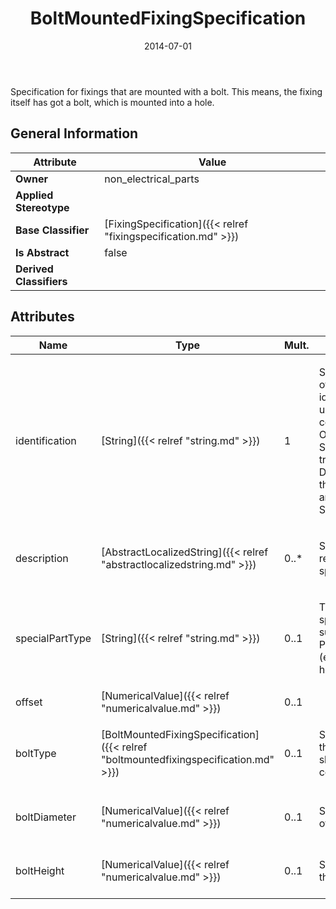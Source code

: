 ﻿---
title: BoltMountedFixingSpecification
toc: false
type: specs
date: "2014-07-01"
draft: false
specification: VEC
version: 1.1.1
documentType: "Recommendation"
elementType: Class
classes:
  - BoltMountedFixingSpecification
menu_name: vec-1.1.1
---
<p> Specification for fixings that are mounted with a bolt. This means, the fixing itself has got a bolt, which is mounted into a hole.      </p>

## General Information

| Attribute               | Value |
|-------------------------|-------|
| **Owner**               | non_electrical_parts |
| **Applied Stereotype**  |   |
| **Base Classifier**     | [FixingSpecification]({{< relref "fixingspecification.md" >}})<br/>  |
| **Is Abstract**         | false |
| **Derived Classifiers** |   |

## Attributes
|  Name  |  Type  |  Mult.  |  Description  |  Owning Classifier  |
|--------|--------|---------|---------------|--------------|
|identification | [String]({{< relref "string.md" >}}) | 1 | <p> Specifies a unique identification of the specification. The identification is guaranteed to be unique within the document containing the specification. Over all VEC-documents a Specification-instance can be trusted to be identical if the DocumentVersion-instance is the same (see DocumentVersion) and the identification of the Specification is the same.      </p> | [Specification]({{< relref "specification.md" >}}) |
|description | [AbstractLocalizedString]({{< relref "abstractlocalizedstring.md" >}}) | 0..* | <p> Specifies additional, human readable information about the specification.      </p> | [Specification]({{< relref "specification.md" >}}) |
|specialPartType | [String]({{< relref "string.md" >}}) | 0..1 | <p>The specialPartType allows the specification of subclassifications for a PartOrUsageRelatedSpecification (e.g. different types of connector housings).  </p> | [PartOrUsageRelatedSpecification]({{< relref "partorusagerelatedspecification.md" >}}) |
|offset | [NumericalValue]({{< relref "numericalvalue.md" >}}) | 0..1 |  | [FixingSpecification]({{< relref "fixingspecification.md" >}}) |
|boltType | [BoltMountedFixingSpecification]({{< relref "boltmountedfixingspecification.md" >}}) | 0..1 | <p> Specifies the type of the bolt of the fixing. Appropriate values should be defined in a conformance class.      </p> | [BoltMountedFixingSpecification]({{< relref "boltmountedfixingspecification.md" >}}) |
|boltDiameter | [NumericalValue]({{< relref "numericalvalue.md" >}}) | 0..1 | <p> Specifies the diameter of the bolt of the fixing.      </p> | [BoltMountedFixingSpecification]({{< relref "boltmountedfixingspecification.md" >}}) |
|boltHeight | [NumericalValue]({{< relref "numericalvalue.md" >}}) | 0..1 | <p> Specifies the height of the bolt of the fixing.      </p> | [BoltMountedFixingSpecification]({{< relref "boltmountedfixingspecification.md" >}}) |

